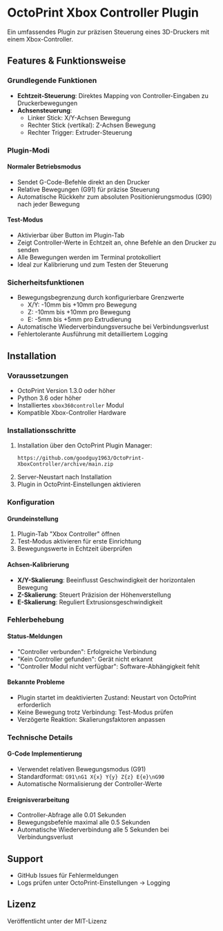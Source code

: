 # OctoPrint Xbox Controller Plugin

Ein umfassendes Plugin zur präzisen Steuerung eines 3D-Druckers mit einem Xbox-Controller.

## Features & Funktionsweise

### Grundlegende Funktionen
- **Echtzeit-Steuerung**: Direktes Mapping von Controller-Eingaben zu Druckerbewegungen
- **Achsensteuerung**:
  - Linker Stick: X/Y-Achsen Bewegung
  - Rechter Stick (vertikal): Z-Achsen Bewegung
  - Rechter Trigger: Extruder-Steuerung

### Plugin-Modi

#### Normaler Betriebsmodus
- Sendet G-Code-Befehle direkt an den Drucker
- Relative Bewegungen (G91) für präzise Steuerung
- Automatische Rückkehr zum absoluten Positionierungsmodus (G90) nach jeder Bewegung

#### Test-Modus
- Aktivierbar über Button im Plugin-Tab
- Zeigt Controller-Werte in Echtzeit an, ohne Befehle an den Drucker zu senden
- Alle Bewegungen werden im Terminal protokolliert
- Ideal zur Kalibrierung und zum Testen der Steuerung

### Sicherheitsfunktionen
- Bewegungsbegrenzung durch konfigurierbare Grenzwerte
  - X/Y: -10mm bis +10mm pro Bewegung
  - Z: -10mm bis +10mm pro Bewegung
  - E: -5mm bis +5mm pro Extrudierung
- Automatische Wiederverbindungsversuche bei Verbindungsverlust
- Fehlertolerante Ausführung mit detailliertem Logging

## Installation

### Voraussetzungen
- OctoPrint Version 1.3.0 oder höher
- Python 3.6 oder höher
- Installiertes `xbox360controller` Modul
- Kompatible Xbox-Controller Hardware

### Installationsschritte
1. Installation über den OctoPrint Plugin Manager:
   ```
   https://github.com/goodguy1963/OctoPrint-XboxController/archive/main.zip
   ```
2. Server-Neustart nach Installation
3. Plugin in OctoPrint-Einstellungen aktivieren

### Konfiguration

#### Grundeinstellung
1. Plugin-Tab "Xbox Controller" öffnen
2. Test-Modus aktivieren für erste Einrichtung
3. Bewegungswerte in Echtzeit überprüfen

#### Achsen-Kalibrierung
- **X/Y-Skalierung**: Beeinflusst Geschwindigkeit der horizontalen Bewegung
- **Z-Skalierung**: Steuert Präzision der Höhenverstellung
- **E-Skalierung**: Reguliert Extrusionsgeschwindigkeit

### Fehlerbehebung

#### Status-Meldungen
- "Controller verbunden": Erfolgreiche Verbindung
- "Kein Controller gefunden": Gerät nicht erkannt
- "Controller Modul nicht verfügbar": Software-Abhängigkeit fehlt

#### Bekannte Probleme
- Plugin startet im deaktivierten Zustand: Neustart von OctoPrint erforderlich
- Keine Bewegung trotz Verbindung: Test-Modus prüfen
- Verzögerte Reaktion: Skalierungsfaktoren anpassen

### Technische Details

#### G-Code Implementierung
- Verwendet relativen Bewegungsmodus (G91)
- Standardformat: `G91\nG1 X{x} Y{y} Z{z} E{e}\nG90`
- Automatische Normalisierung der Controller-Werte

#### Ereignisverarbeitung
- Controller-Abfrage alle 0.01 Sekunden
- Bewegungsbefehle maximal alle 0.5 Sekunden
- Automatische Wiederverbindung alle 5 Sekunden bei Verbindungsverlust

## Support

- GitHub Issues für Fehlermeldungen
- Logs prüfen unter OctoPrint-Einstellungen -> Logging

## Lizenz

Veröffentlicht unter der MIT-Lizenz

